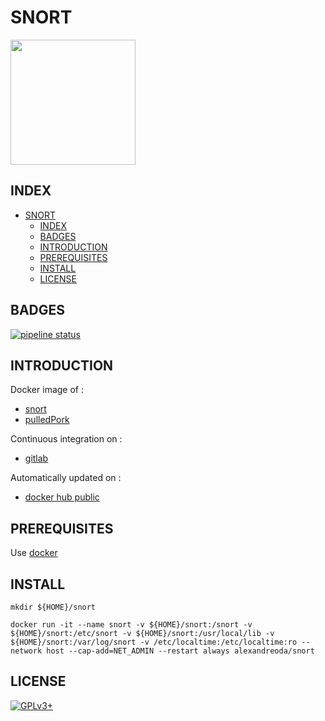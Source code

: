 # SNORT

<img src="https://res-3.cloudinary.com/crunchbase-production/image/upload/c_lpad,h_120,w_120,f_auto,b_white,q_auto:eco/v1480679929/iwzduqxdvnpqxdrmmmn0.png" width="200" height="200"/>

## INDEX

- [SNORT](#snort)
  - [INDEX](#index)
  - [BADGES](#badges)
  - [INTRODUCTION](#introduction)
  - [PREREQUISITES](#prerequisites)
  - [INSTALL](#install)
  - [LICENSE](#license)

## BADGES

[![pipeline status](https://gitlab.com/oda-alexandre/snort/badges/master/pipeline.svg)](https://gitlab.com/oda-alexandre/snort/commits/master)

## INTRODUCTION

Docker image of :

- [snort](https://www.snort.org/)
- [pulledPork](https://github.com/shirkdog/pulledpork)

Continuous integration on :

- [gitlab](https://gitlab.com/oda-alexandre/snort/pipelines)

Automatically updated on :

- [docker hub public](https://hub.docker.com/r/alexandreoda/snort/)

## PREREQUISITES

Use [docker](https://www.docker.com)

## INSTALL

```mkdir ${HOME}/snort```

```docker run -it --name snort -v ${HOME}/snort:/snort -v ${HOME}/snort:/etc/snort -v ${HOME}/snort:/usr/local/lib -v ${HOME}/snort:/var/log/snort -v /etc/localtime:/etc/localtime:ro --network host --cap-add=NET_ADMIN --restart always alexandreoda/snort```

## LICENSE

[![GPLv3+](http://gplv3.fsf.org/gplv3-127x51.png)](https://gitlab.com/oda-alexandre/snort/blob/master/LICENSE)
